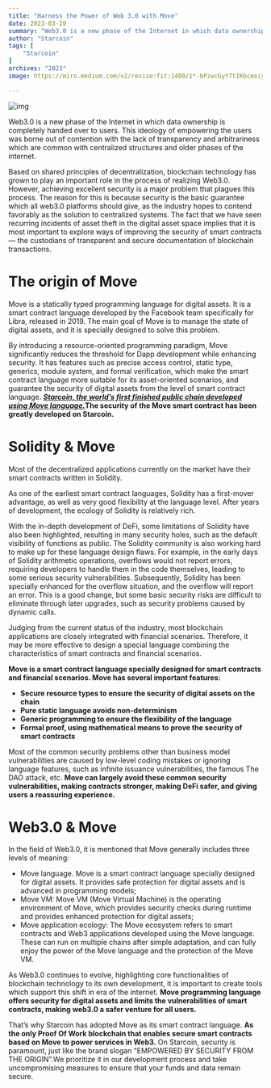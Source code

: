 ```yaml
---
title: "Harness the Power of Web 3.0 with Move"
date: 2023-03-20
summary: "Web3.0 is a new phase of the Internet in which data ownership is completely handed over to users. This ideology of empowering the users was borne out of contention with the lack of transparency and..."
author: "Starcoin"
tags: [
    "Starcoin"
]
archives: "2023"
image: https://miro.medium.com/v2/resize:fit:1400/1*-bPzwcGyY7tIKbceoiyz-w.png

---
```


![img](https://miro.medium.com/v2/resize:fit:1400/1*-bPzwcGyY7tIKbceoiyz-w.png)

Web3.0 is a new phase of the Internet in which data ownership is completely handed over to users. This ideology of empowering the users was borne out of contention with the lack of transparency and arbitrariness which are common with centralized structures and older phases of the internet.

Based on shared principles of decentralization, blockchain technology has grown to play an important role in the process of realizing Web3.0. However, achieving excellent security is a major problem that plagues this process. The reason for this is because security is the basic guarantee which all web3.0 platforms should give, as the industry hopes to contend favorably as the solution to centralized systems. The fact that we have seen recurring incidents of asset theft in the digital asset space implies that it is most important to explore ways of improving the security of smart contracts — the custodians of transparent and secure documentation of blockchain transactions.

# The origin of Move

Move is a statically typed programming language for digital assets. It is a smart contract language developed by the Facebook team specifically for Libra, released in 2019. The main goal of Move is to manage the state of digital assets, and it is specially designed to solve this problem.

By introducing a resource-oriented programming paradigm, Move significantly reduces the threshold for Dapp development while enhancing security. It has features such as precise access control, static type, generics, module system, and formal verification, which make the smart contract language more suitable for its asset-oriented scenarios, and guarantee the security of digital assets from the level of smart contract language. [***Starcoin, the world’s first finished public chain developed using Move language.***](https://www.bloomberg.com/press-releases/2021-09-22/westar-launches-first-permissionless-public-chain-starcoin)**The security of the Move smart contract has been greatly developed on Starcoin.**

# Solidity & Move

Most of the decentralized applications currently on the market have their smart contracts written in Solidity.

As one of the earliest smart contract languages, Solidity has a first-mover advantage, as well as very good flexibility at the language level. After years of development, the ecology of Solidity is relatively rich.

With the in-depth development of DeFi, some limitations of Solidity have also been highlighted, resulting in many security holes, such as the default visibility of functions as public. The Solidity community is also working hard to make up for these language design flaws. For example, in the early days of Solidity arithmetic operations, overflows would not report errors, requiring developers to handle them in the code themselves, leading to some serious security vulnerabilities. Subsequently, Solidity has been specially enhanced for the overflow situation, and the overflow will report an error. This is a good change, but some basic security risks are difficult to eliminate through later upgrades, such as security problems caused by dynamic calls.

Judging from the current status of the industry, most blockchain applications are closely integrated with financial scenarios. Therefore, it may be more effective to design a special language combining the characteristics of smart contracts and financial scenarios.

**Move is a smart contract language specially designed for smart contracts and financial scenarios. Move has several important features:**

- **Secure resource types to ensure the security of digital assets on the chain**
- **Pure static language avoids non-determinism**
- **Generic programming to ensure the flexibility of the language**
- **Formal proof, using mathematical means to prove the security of smart contracts**

Most of the common security problems other than business model vulnerabilities are caused by low-level coding mistakes or ignoring language features, such as infinite issuance vulnerabilities, the famous The DAO attack, etc. **Move can largely avoid these common security vulnerabilities, making contracts stronger, making DeFi safer, and giving users a reassuring experience.**

# Web3.0 & Move

In the field of Web3.0, it is mentioned that Move generally includes three levels of meaning:

- Move language. Move is a smart contract language specially designed for digital assets. It provides safe protection for digital assets and is advanced in programming models;
- Move VM: Move VM (Move Virtual Machine) is the operating environment of Move, which provides security checks during runtime and provides enhanced protection for digital assets;
- Move application ecology: The Move ecosystem refers to smart contracts and Web3 applications developed using the Move language. These can run on multiple chains after simple adaptation, and can fully enjoy the power of the Move language and the protection of the Move VM.

As Web3.0 continues to evolve, highlighting core functionalities of blockchain technology to its own development, it is important to create tools which support this shift in era of the internet. **Move programming language offers security for digital assets and limits the vulnerabilities of smart contracts, making web3.0 a safer venture for all users.**

That’s why Starcoin has adopted Move as its smart contract language. **As the only Proof Of Work blockchain that enables secure smart contracts based on Move to power services in Web3.** On Starcoin, security is paramount, just like the brand slogan “EMPOWERED BY SECURITY FROM THE ORIGIN”.We prioritize it in our development process and take uncompromising measures to ensure that your funds and data remain secure.
